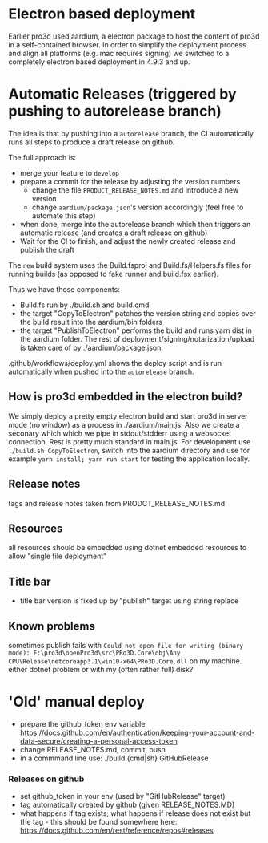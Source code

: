 # Electron based deployment

Earlier pro3d used aardium, a electron package to host the content of pro3d in a self-contained browser. 
In order to simplify the deployment process and align all platforms (e.g. mac requires signing) we switched to a completely electron based deployment in 4.9.3 and up.

# Automatic Releases (triggered by pushing to autorelease branch)

The idea is that by pushing into a `autorelease` branch, the CI automatically runs all steps to produce a draft release on github.

The full approach is:
  - merge your feature to `develop`
  - prepare a commit for the release by adjusting the version numbers
    - change the file `PRODUCT_RELEASE_NOTES.md` and introduce a new version
    - change `aardium/package.json`'s version accordingly (feel free to automate this step)
  - when done, merge into the autorelease branch which then triggers an automatic release (and creates a draft release on github)
  - Wait for the CI to finish, and adjust the newly created release and publish the draft

The `new` build system uses the Build.fsproj and Build.fs/Helpers.fs files for running builds (as opposed to fake runner and build.fsx earlier).

Thus we have those components:
 - Build.fs run by ./build.sh and build.cmd
 - the target "CopyToElectron" patches the version string and copies over the build result into the aardium/bin folders
 - the target "PublishToElectron" performs the build and runs yarn dist in the aardium folder. The rest of deployment/signing/notarization/upload is taken care of by ./aardium/package.json.


.github/workflows/deploy.yml shows the deploy script and is run automatically when pushed into the `autorelease` branch.

## How is pro3d embedded in the electron build?

We simply deploy a pretty empty electron build and start pro3d in server mode (no window) as a process in ./aardium/main.js.
Also we create a seconary which which we pipe in stdout/stdderr using a websocket connection.
Rest is pretty much standard in main.js.
For development use `./build.sh CopyToElectron`, switch into the aardium directory and use for example `yarn install; yarn run start` for testing the application locally.

## Release notes

tags and release notes taken from PRODCT_RELEASE_NOTES.md

## Resources

all resources should be embedded using dotnet embedded resources to allow "single file deployment"

## Title bar

- title bar version is fixed up by "publish" target using string replace

## Known problems

sometimes publish fails with ```Could not open file for writing (binary mode): F:\pro3d\openPro3d\src\PRo3D.Core\obj\Any CPU\Release\netcoreapp3.1\win10-x64\PRo3D.Core.dll``` on my machine. either dotnet problem or with my (often rather full) disk?

# 'Old' manual deploy

- prepare the github_token env variable https://docs.github.com/en/authentication/keeping-your-account-and-data-secure/creating-a-personal-access-token
- change RELEASE_NOTES.md, commit, push
- in a commmand line use: ./build.{cmd|sh} GitHubRelease 

### Releases on github

- set github_token in your env (used by "GitHubRelease" target)
- tag automatically created by github (given RELEASE_NOTES.MD)
- what happens if tag exists, what happens if release does not exist but the tag - this should be found somewhere here: https://docs.github.com/en/rest/reference/repos#releases
